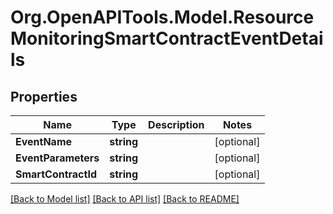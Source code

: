 
# Org.OpenAPITools.Model.ResourceMonitoringSmartContractEventDetails

## Properties

Name | Type | Description | Notes
------------ | ------------- | ------------- | -------------
**EventName** | **string** |  | [optional] 
**EventParameters** | **string** |  | [optional] 
**SmartContractId** | **string** |  | [optional] 

[[Back to Model list]](../README.md#documentation-for-models)
[[Back to API list]](../README.md#documentation-for-api-endpoints)
[[Back to README]](../README.md)

